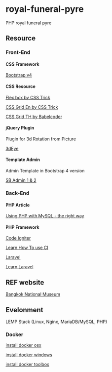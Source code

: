 # royal-funeral-pyre

PHP royal funeral pyre

## Resource

### Front-End

#### CSS Framework

[Bootstrap v4](http://getbootstrap.com/)

#### CSS Resource

[Flex box by CSS Trick](https://css-tricks.com/snippets/css/a-guide-to-flexbox/)

[CSS Grid En by CSS Trick](https://css-tricks.com/snippets/css/complete-guide-grid/)

[CSS Grid TH by Babelcoder](https://www.babelcoder.com/blog/posts/css-grid-layout)

#### jQuery Plugin

Plugin for 3d Rotation from Picture

[3dEye](https://github.com/VoidCanvas/3dEye)

#### Template Admin

Admin Template in Bootstrap 4 version

[SB Admin 1 & 2](https://startbootstrap.com/template-categories/admin-dashboard/)

### Back-End

#### PHP Article

[Using PHP with MySQL - the right way](https://www.binpress.com/tutorial/using-php-with-mysql-the-right-way/17)

#### PHP Framework

[Code Igniter](https://www.codeigniter.com/)

[Learn How To use CI](https://www.tutorialspoint.com/codeigniter/)

[Laravel](https://laravel.com/)

[Learn Laravel](https://www.tutorialspoint.com/laravel/)

## REF website

[Bangkok National Museum](http://www.virtualmuseum.finearts.go.th/bangkoknationalmuseums/index.php/th/)

## Evelonment

LEMP Stack (Linux, Nginx, MariaDB/MySQL, PHP)

### Docker
[install docker osx](https://docs.docker.com/docker-for-mac/install/)

[install docker windows](https://docs.docker.com/docker-for-windows/install/#install-docker-for-windows)

[install docker toolbox](https://www.docker.com/products/docker-toolbox)

